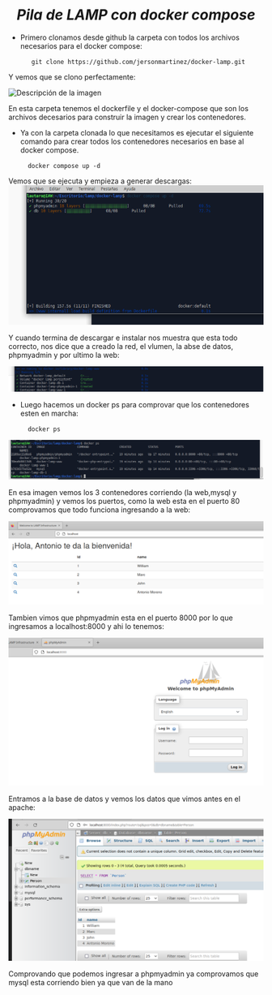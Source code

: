 # <center> *Pila de LAMP con docker compose* </center>

+  Primero clonamos desde github la carpeta con todos los archivos necesarios para el docker compose:

          git clone https://github.com/jersonmartinez/docker-lamp.git
Y vemos que se clono perfectamente:

![Descripción de la imagen](/imgcompose/1.png)

En esta carpeta tenemos el dockerfile y el docker-compose que son los archivos decesarios para construir la imagen y crear los contenedores.



+ Ya con la carpeta clonada lo que necesitamos es ejecutar el siguiente comando para crear todos los contenedores necesarios en base al docker compose.

        
        docker compose up -d

Vemos que se ejecuta y empieza a generar descargas:
![Descripción de la imagen](imgcompose/2.png)

Y cuando termina de descargar e instalar nos muestra que esta todo correcto, nos dice que a creado la red, el vlumen, la abse de datos, phpmyadmin y por ultimo la web:

![Descripción de la imagen](imgcompose/3.png)

+ Luego hacemos un docker ps  para comprovar que los contenedores esten en marcha: 

        docker ps

![img](imgcompose/4.png)

En esa imagen vemos los 3 contenedores corriendo (la web,mysql y phpmyadmin) y vemos los puertos, como la web esta en el puerto 80 comprovamos que todo funciona ingresando a la web:

![img](imgcompose/5.png)

Tambien vimos que phpmyadmin esta en el puerto 8000 por lo que ingresamos a localhost:8000 y ahi lo tenemos:

![img](imgcompose/6.png)

Entramos a la base de datos y vemos los datos que vimos antes en el apache:

![img](imgcompose/7.png)

Comprovando que podemos ingresar a phpmyadmin ya comprovamos que mysql esta corriendo bien ya que van de la mano

